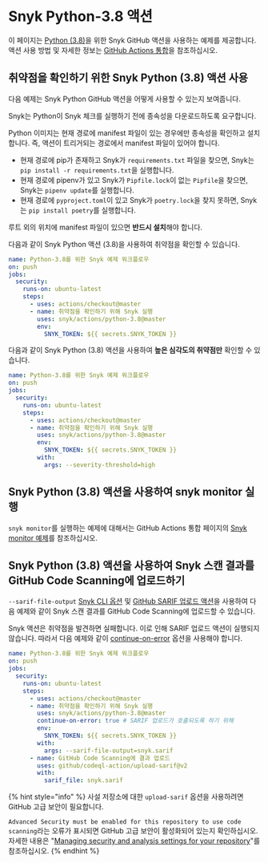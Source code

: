 # Snyk Python-3.8 액션

이 페이지는 [Python (3.8)](https://github.com/snyk/actions/tree/master/python-3.8)을 위한 Snyk GitHub 액션을 사용하는 예제를 제공합니다. 액션 사용 방법 및 자세한 정보는 [GitHub Actions 통합](https://docs.snyk.io/integrations/ci-cd-integrations/github-actions-integration)을 참조하십시오.

## 취약점을 확인하기 위한 Snyk Python (3.8) 액션 사용

다음 예제는 Snyk Python GitHub 액션을 어떻게 사용할 수 있는지 보여줍니다.

Snyk는 Python이 Snyk 체크를 실행하기 전에 종속성을 다운로드하도록 요구합니다.

Python 이미지는 현재 경로에 manifest 파일이 있는 경우에만 종속성을 확인하고 설치합니다. 즉, 액션이 트리거되는 경로에서 manifest 파일이 있어야 합니다.

- 현재 경로에 pip가 존재하고 Snyk가 `requirements.txt` 파일을 찾으면, Snyk는 `pip install -r requirements.txt`을 실행합니다.
- 현재 경로에 pipenv가 있고 Snyk가 `Pipfile.lock`이 없는 `Pipfile`을 찾으면, Snyk는 `pipenv update`를 실행합니다.
- 현재 경로에 `pyproject.toml`이 있고 Snyk가 `poetry.lock`을 찾지 못하면, Snyk는 `pip install poetry`를 실행합니다.

루트 외의 위치에 manifest 파일이 있으면 **반드시 설치**해야 합니다.

다음과 같이 Snyk Python 액션 (3.8)을 사용하여 취약점을 확인할 수 있습니다.

```yaml
name: Python-3.8를 위한 Snyk 예제 워크플로우
on: push
jobs:
  security:
    runs-on: ubuntu-latest
    steps:
      - uses: actions/checkout@master
      - name: 취약점을 확인하기 위해 Snyk 실행
        uses: snyk/actions/python-3.8@master
        env:
          SNYK_TOKEN: ${{ secrets.SNYK_TOKEN }}
```

다음과 같이 Snyk Python (3.8) 액션을 사용하여 **높은 심각도의 취약점만** 확인할 수 있습니다.

```yaml
name: Python-3.8를 위한 Snyk 예제 워크플로우
on: push
jobs:
  security:
    runs-on: ubuntu-latest
    steps:
      - uses: actions/checkout@master
      - name: 취약점을 확인하기 위해 Snyk 실행
        uses: snyk/actions/python-3.8@master
        env:
          SNYK_TOKEN: ${{ secrets.SNYK_TOKEN }}
        with:
          args: --severity-threshold=high
```

## Snyk Python (3.8) 액션을 사용하여 snyk monitor 실행

`snyk monitor`를 실행하는 예제에 대해서는 GitHub Actions 통합 페이지의 [Snyk monitor 예제](https://docs.snyk.io/integrations/ci-cd-integrations/github-actions-integration#snyk-monitor-example)를 참조하십시오.

## Snyk Python (3.8) 액션을 사용하여 Snyk 스캔 결과를 GitHub Code Scanning에 업로드하기

`--sarif-file-output` [Snyk CLI 옵션](https://docs.snyk.io/snyk-cli/cli-reference) 및 [GitHub SARIF 업로드 액션](https://docs.github.com/en/code-security/secure-coding/uploading-a-sarif-file-to-github)을 사용하여 다음 예제와 같이 Snyk 스캔 결과를 GitHub Code Scanning에 업로드할 수 있습니다.

Snyk 액션은 취약점을 발견하면 실패합니다. 이로 인해 SARIF 업로드 액션이 실행되지 않습니다. 따라서 다음 예제와 같이 [continue-on-error](https://docs.github.com/en/actions/reference/workflow-syntax-for-github-actions#jobsjob\_idstepscontinue-on-error) 옵션을 사용해야 합니다.

```yaml
name: Python-3.8를 위한 Snyk 예제 워크플로우
on: push
jobs:
  security:
    runs-on: ubuntu-latest
    steps:
      - uses: actions/checkout@master
      - name: 취약점을 확인하기 위해 Snyk 실행
        uses: snyk/actions/python-3.8@master
        continue-on-error: true # SARIF 업로드가 호출되도록 하기 위해
        env:
          SNYK_TOKEN: ${{ secrets.SNYK_TOKEN }}
        with:
          args: --sarif-file-output=snyk.sarif
      - name: GitHub Code Scanning에 결과 업로드
        uses: github/codeql-action/upload-sarif@v2
        with:
          sarif_file: snyk.sarif
```

{% hint style="info" %}
사설 저장소에 대한 `upload-sarif` 옵션을 사용하려면 GitHub 고급 보안이 필요합니다. &#x20;

`Advanced Security must be enabled for this repository to use code scanning`라는 오류가 표시되면 GitHub 고급 보안이 활성화되어 있는지 확인하십시오. 자세한 내용은 "[Managing security and analysis settings for your repository](https://docs.github.com/en/repositories/managing-your-repositorys-settings-and-features/enabling-features-for-your-repository/managing-security-and-analysis-settings-for-your-repository)"를 참조하십시오.
{% endhint %}